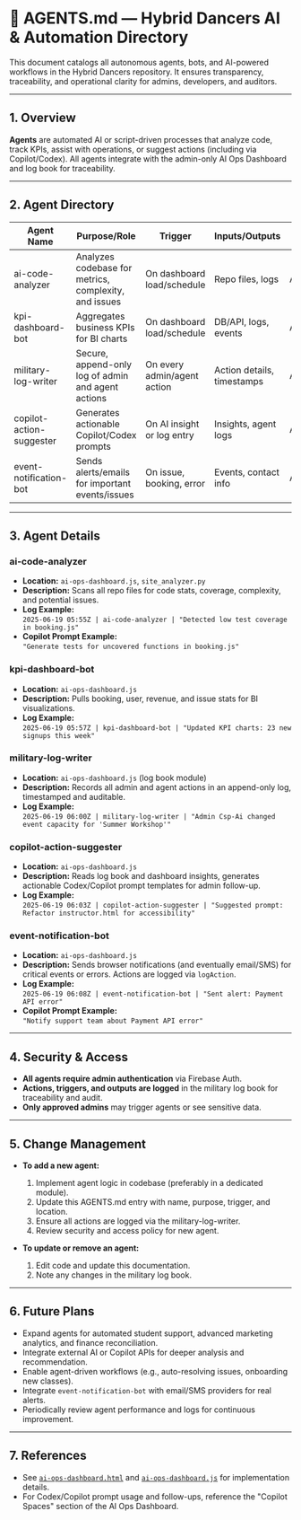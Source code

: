 # 🤖 AGENTS.md — Hybrid Dancers AI & Automation Directory

This document catalogs all autonomous agents, bots, and AI-powered workflows in the Hybrid Dancers repository. It ensures transparency, traceability, and operational clarity for admins, developers, and auditors.

---

## 1. Overview

**Agents** are automated AI or script-driven processes that analyze code, track KPIs, assist with operations, or suggest actions (including via Copilot/Codex). All agents integrate with the admin-only AI Ops Dashboard and log book for traceability.

---

## 2. Agent Directory

| Agent Name               | Purpose/Role                                           | Trigger                       | Inputs/Outputs             | Owner         |
|--------------------------|-------------------------------------------------------|-------------------------------|----------------------------|---------------|
| ai-code-analyzer         | Analyzes codebase for metrics, complexity, and issues | On dashboard load/schedule    | Repo files, logs           | Admin/DevOps  |
| kpi-dashboard-bot        | Aggregates business KPIs for BI charts                | On dashboard load/schedule    | DB/API, logs, events       | Admin/Owner   |
| military-log-writer      | Secure, append-only log of admin and agent actions    | On every admin/agent action   | Action details, timestamps | Admin/DevOps  |
| copilot-action-suggester | Generates actionable Copilot/Codex prompts            | On AI insight or log entry    | Insights, agent logs       | Admin/Owner   |
| event-notification-bot   | Sends alerts/emails for important events/issues       | On issue, booking, error      | Events, contact info       | Admin/Owner   |

---

## 3. Agent Details

### ai-code-analyzer
- **Location:** `ai-ops-dashboard.js`, `site_analyzer.py`
- **Description:** Scans all repo files for code stats, coverage, complexity, and potential issues.
- **Log Example:**  
  `2025-06-19 05:55Z | ai-code-analyzer | "Detected low test coverage in booking.js"`
- **Copilot Prompt Example:**  
  `"Generate tests for uncovered functions in booking.js"`

### kpi-dashboard-bot
- **Location:** `ai-ops-dashboard.js`
- **Description:** Pulls booking, user, revenue, and issue stats for BI visualizations.
- **Log Example:**  
  `2025-06-19 05:57Z | kpi-dashboard-bot | "Updated KPI charts: 23 new signups this week"`

### military-log-writer
- **Location:** `ai-ops-dashboard.js` (log book module)
- **Description:** Records all admin and agent actions in an append-only log, timestamped and auditable.
- **Log Example:**  
  `2025-06-19 06:00Z | military-log-writer | "Admin Csp-Ai changed event capacity for 'Summer Workshop'"`

### copilot-action-suggester
- **Location:** `ai-ops-dashboard.js`
- **Description:** Reads log book and dashboard insights, generates actionable Codex/Copilot prompt templates for admin follow-up.
- **Log Example:**  
  `2025-06-19 06:03Z | copilot-action-suggester | "Suggested prompt: Refactor instructor.html for accessibility"`

### event-notification-bot
- **Location:** `ai-ops-dashboard.js`
- **Description:** Sends browser notifications (and eventually email/SMS) for critical events or errors. Actions are logged via `logAction`.
- **Log Example:**  
  `2025-06-19 06:08Z | event-notification-bot | "Sent alert: Payment API error"`
- **Copilot Prompt Example:**  
  `"Notify support team about Payment API error"`

---

## 4. Security & Access

- **All agents require admin authentication** via Firebase Auth.
- **Actions, triggers, and outputs are logged** in the military log book for traceability and audit.
- **Only approved admins** may trigger agents or see sensitive data.

---

## 5. Change Management

- **To add a new agent:**  
  1. Implement agent logic in codebase (preferably in a dedicated module).  
  2. Update this AGENTS.md entry with name, purpose, trigger, and location.  
  3. Ensure all actions are logged via the military-log-writer.  
  4. Review security and access policy for new agent.

- **To update or remove an agent:**  
  1. Edit code and update this documentation.  
  2. Note any changes in the military log book.

---

## 6. Future Plans

- Expand agents for automated student support, advanced marketing analytics, and finance reconciliation.
- Integrate external AI or Copilot APIs for deeper analysis and recommendation.
- Enable agent-driven workflows (e.g., auto-resolving issues, onboarding new classes).
- Integrate `event-notification-bot` with email/SMS providers for real alerts.
- Periodically review agent performance and logs for continuous improvement.

---

## 7. References

- See [`ai-ops-dashboard.html`](ai-ops-dashboard.html) and [`ai-ops-dashboard.js`](ai-ops-dashboard.js) for implementation details.
- For Codex/Copilot prompt usage and follow-ups, reference the "Copilot Spaces" section of the AI Ops Dashboard.
